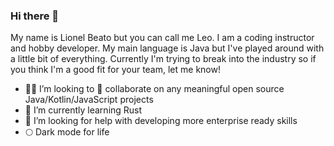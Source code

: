 ### Hi there 👋

<!--
**LionelBeato/lionelbeato** is a ✨ _special_ ✨ repository because its `README.md` (this file) appears on your GitHub profile.

Here are some ideas to get you started:

- 🔭 I’m currently working on ...
- 🌱 I’m currently learning ...
- 👯 I’m looking to collaborate on ...
- 🤔 I’m looking for help with ...
- 💬 Ask me about ...
- 📫 How to reach me: ...
- 😄 Pronouns: ...
- ⚡ Fun fact: ...
-->

My name is Lionel Beato but you can call me Leo. I am a coding instructor and hobby developer. My main language is Java but I've played around with a little bit of everything. Currently I'm trying to break into the industry so if you think I'm a good fit for your team, let me know! 

- 👯‍♀️ I’m looking to 🥇 collaborate on any meaningful open source Java/Kotlin/JavaScript projects
- 🌱 I’m currently learning Rust
- 🤔 I’m looking for help with developing more enterprise ready skills
- 🌕 Dark mode for life


